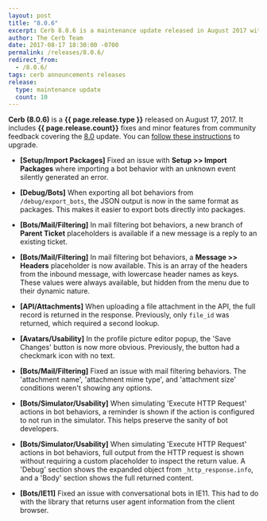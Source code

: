 ```yaml
---
layout: post
title: "8.0.6"
excerpt: Cerb 8.0.6 is a maintenance update released in August 2017 with 10 minor features and fixes from community feedback.
author: The Cerb Team
date: 2017-08-17 18:30:00 -0700
permalink: /releases/8.0.6/
redirect_from:
  - /8.0.6/
tags: cerb announcements releases
release:
  type: maintenance update
  count: 10
---
```


**Cerb (8.0.6)** is a **{{ page.release.type }}** released on August 17, 2017. It includes **{{ page.release.count}}** fixes and minor features from community feedback covering the [8.0](/releases/8.0/) update.  You can [follow these instructions](/docs/upgrading/) to upgrade.

* **[Setup/Import Packages]** Fixed an issue with **Setup >> Import Packages** where importing a bot behavior with an unknown event silently generated an error.

* **[Debug/Bots]** When exporting all bot behaviors from `/debug/export_bots`, the JSON output is now in the same format as packages. This makes it easier to export bots directly into packages.

* **[Bots/Mail/Filtering]** In mail filtering bot behaviors, a new branch of **Parent Ticket** placeholders is available if a new message is a reply to an existing ticket.

* **[Bots/Mail/Filtering]** In mail filtering bot behaviors, a **Message >> Headers** placeholder is now available. This is an array of the headers from the inbound message, with lowercase header names as keys. These values were always available, but hidden from the menu due to their dynamic nature.

* **[API/Attachments]** When uploading a file attachment in the API, the full record is returned in the response. Previously, only `file_id` was returned, which required a second lookup.

* **[Avatars/Usability]** In the profile picture editor popup, the 'Save Changes' button is now more obvious. Previously, the button had a checkmark icon with no text.

* **[Bots/Mail/Filtering]** Fixed an issue with mail filtering behaviors. The 'attachment name', 'attachment mime type', and 'attachment size' conditions weren't showing any options.

* **[Bots/Simulator/Usability]** When simulating 'Execute HTTP Request' actions in bot behaviors, a reminder is shown if the action is configured to not run in the simulator. This helps preserve the sanity of bot developers.

* **[Bots/Simulator/Usability]** When simulating 'Execute HTTP Request' actions in bot behaviors, full output from the HTTP request is shown without requiring a custom placeholder to inspect the return value. A 'Debug' section shows the expanded object from `_http_response.info`, and a 'Body' section shows the full returned content.

* **[Bots/IE11]** Fixed an issue with conversational bots in IE11. This had to do with the library that returns user agent information from the client browser.